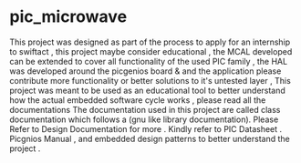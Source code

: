 # pic_microwave
This project was designed as part of the process to apply for an internship to swiftact , 
this project maybe consider educational ,
the MCAL developed can be extended to cover all functionality of the used PIC family ,
the HAL was developed around the picgenios board & and the application please contribute more functionality or better solutions to it's untested layer ,
This project was meant to be used as an educational tool to better understand how the actual embedded software cycle works , please read all the documentations 
The documentation used in this project are called class documentation which follows a (gnu like library documentation).
Please Refer to Design Documentation for more .
Kindly refer to PIC Datasheet . Picgnios Manual , and embedded design patterns to better understand the project .
